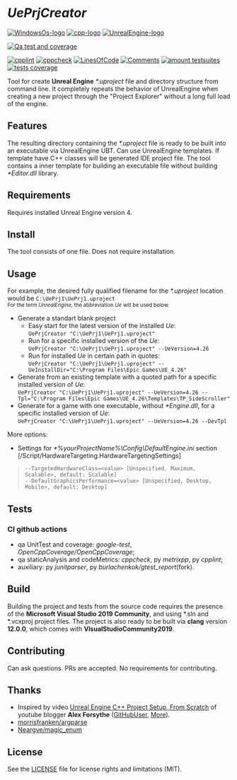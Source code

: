 # _UePrjCreator_
[![WindowsOs-logo](https://img.shields.io/badge/platform-windows-blue?logo=Windows)](
https://en.wikipedia.org/wiki/Microsoft_Windows
) [![cpp-logo](https://img.shields.io/badge/C%2B%2B-v17-blue?logo=cplusplus)](
https://en.wikipedia.org/wiki/C++
) [![UnrealEngine-logo](https://img.shields.io/badge/UnrealEngine-4-blue?logo=unrealengine)](
https://en.wikipedia.org/wiki/UnrealEngine
)

[![Qa test and coverage](https://github.com/Alex0vSky/UePrjCreator/actions/workflows/qa-UnitTest-Coverage.yml/badge.svg)](
https://github.com/Alex0vSky/UePrjCreator/actions/workflows/qa-UnitTest-Coverage.yml
)

[![cpplint](https://gist.githubusercontent.com/Alex0vSky/c200bc8d7e3cc3a79b61351963b2d390/raw/GoogleStyle_cpplint.svg)](
https://Alex0vSky.github.io/project-qa-report/UePrjCreator/cpplint.xml
) [![cppcheck](https://gist.githubusercontent.com/Alex0vSky/c200bc8d7e3cc3a79b61351963b2d390/raw/StaticAnalysis_cppcheck.svg)](
https://Alex0vSky.github.io/project-qa-report/UePrjCreator/cppcheck.xml
) [![LinesOfСode](https://gist.githubusercontent.com/Alex0vSky/c200bc8d7e3cc3a79b61351963b2d390/raw/Metrixpp-LinesOfСode.svg)](
https://Alex0vSky.github.io/project-qa-report/UePrjCreator/metrixpp.txt
) [![Comments](https://gist.githubusercontent.com/Alex0vSky/c200bc8d7e3cc3a79b61351963b2d390/raw/Metrixpp-Comments.svg)](
https://Alex0vSky.github.io/project-qa-report/UePrjCreator/metrixpp.txt
) [![amount testsuites](https://gist.githubusercontent.com/Alex0vSky/c200bc8d7e3cc3a79b61351963b2d390/raw/GoogleTest-testsuites-Windows-x64-Debug.svg)](
https://Alex0vSky.github.io/project-qa-report/UePrjCreator/GoogleTestCombinedOutput/index.html
) [![tests coverage](https://gist.githubusercontent.com/Alex0vSky/c200bc8d7e3cc3a79b61351963b2d390/raw/TestsCoverage-Occ-Windows-x64-Debug.svg)](
https://Alex0vSky.github.io/project-qa-report/UePrjCreator/HtmlReportOcc/index.html
)

Tool for create __Unreal Engine__ _*.uproject_ file and directory structure from command line. It completely repeats the behavior of UnrealEngine when creating a new project through the "Project Explorer" without a long full load of the engine.
## Features
The resulting directory containing the _*.uproject_ file is ready to be built into an executable via UnrealEngine UBT. Can use UnrealEngine templates. If template have C++ classes will be generated IDE project file. The tool contains a inner template for building an executable file without building _*Editor.dll_ library.
## Requirements
Requires installed Unreal Engine version 4.
## Install
The tool consists of one file. Does not require installation. 
## Usage
For example, the desired fully qualified filename for the _*.uproject_ location would be `C:\UePrj1\UePrj1.uproject`
<br/><sub>For the term _UnrealEngine_, the abbreviation _Ue_ will be used below.</sub>
* Generate a standart blank project
  - Easy start for the latest version of the installed _Ue_:
  <br/>`UePrjCreator "C:\UePrj1\UePrj1.uproject"`
  - Run for a specific installed version of the _Ue_:
  <br/>`UePrjCreator "C:\UePrj1\UePrj1.uproject" --UeVersion=4.26`
  - Run for installed _Ue_ in certain path in quotes:
  <br/>`UePrjCreator "C:\UePrj1\UePrj1.uproject" --UeInstallDir="C:\Program Files\Epic Games\UE_4.26"`
* Generate from an existing template with a quoted path for a specific installed version of _Ue_:
  <br/>`UePrjCreator "C:\UePrj1\UePrj1.uproject" --UeVersion=4.26 --Tpl="C:\Program Files\Epic Games\UE_4.26\Templates\TP_SideScroller"`
* Generate for a game with one executable, without _*Engine.dll_, for a specific installed version of _Ue_:
  <br/>`UePrjCreator "C:\UePrj1\UePrj1.uproject" --UeVersion=4.26 --DevTpl`

More options:
- Settings for _*\%yourProjectName%\Config\DefaultEngine.ini_ section [/Script/HardwareTargeting.HardwareTargetingSettings]
> ```
> --TargetedHardwareClass=<value> [Unspecified, Maximum, Scalable>, default: Scalable]
> --DefaultGraphicsPerformance=<value> [Unspecified, Desktop, Mobile>, default: Desktop]
> ```
## Tests
### CI github actions
+ qa UnitTest and coverage: _google-test_, _OpenCppCoverage/OpenCppCoverage_;
+ qa staticAnalysis and codeMetrics: _cppcheck_, py _metrixpp_, py _cpplint_;
+ auxiliary: py _junitparser_, py _burlachenkok/gtest_report_(fork).
## Build
Building the project and tests from the source code requires the presence of the __Microsoft Visual Studio 2019 Community__, and using *.sln and *.vcxproj project files. The project is also ready to be built via __clang__ version __12.0.0__, which comes with __VIsualStudioCommunity2019__.
## Contributing
Can ask questions. PRs are accepted. No requirements for contributing.
## Thanks
+ Inspired by video [Unreal Engine C++ Project Setup, From Scratch](https://www.youtube.com/watch?v=94FvzO1HVzY) of youtube blogger __Alex Forsythe__ ([GitHubUser](https://github.com/awforsythe), [More](http://awforsythe.com)).
+ [morrisfranken/argparse](https://github.com/morrisfranken/argparse)
+ [Neargye/magic_enum](https://github.com/Neargye/magic_enum)
## License
See the [LICENSE](https://github.com/Alex0vSky/UePrjCreator/blob/main/LICENSE) file for license rights and limitations (MIT).
